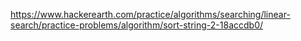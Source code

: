 https://www.hackerearth.com/practice/algorithms/searching/linear-search/practice-problems/algorithm/sort-string-2-18accdb0/
